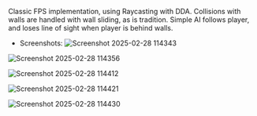 Classic FPS implementation, using Raycasting with DDA. Collisions with walls are handled with wall sliding, as is tradition.
Simple AI follows player, and loses line of sight when player is behind walls. 

- Screenshots:
![Screenshot 2025-02-28 114343](https://github.com/user-attachments/assets/f3d04c21-f57b-4947-9555-62d32a51c42d)


![Screenshot 2025-02-28 114356](https://github.com/user-attachments/assets/372fb921-109d-4309-a965-7d01d5147ebc)


![Screenshot 2025-02-28 114412](https://github.com/user-attachments/assets/6c2bb180-e899-4e27-9b09-b591c74efa7c)


![Screenshot 2025-02-28 114421](https://github.com/user-attachments/assets/2d46eec3-75af-4561-b21e-5365d2b9b040)


![Screenshot 2025-02-28 114430](https://github.com/user-attachments/assets/f814dd76-c5be-4e3b-b144-1691fac8ff21)
